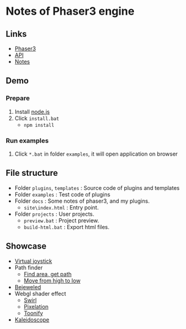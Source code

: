 # Notes of Phaser3 engine

## Links

- [Phaser3](https://github.com/photonstorm/phaser)
- [API](https://photonstorm.github.io/phaser3-docs/index.html)
- [Notes](https://rexrainbow.github.io/phaser3-rex-notes/docs/site/index.html)

## Demo

### Prepare

1. Install [node.js](https://nodejs.org/en/)
2. Click `install.bat`
    - `npm install`

### Run examples

1. Click `*.bat` in folder `examples`, it will open application on browser

## File structure

- Folder `plugins`, `templates` : Source code of plugins and templates
- Folder `examples` : Test code of plugins
- Folder `docs` : Some notes of phaser3, and my plugins.
    - `site\index.html` : Entry point.
- Folder `projects` : User projects.
    - `preview.bat` : Project preview.
    - `build-html.bat` : Export html files.

## Showcase

- [Virtual joystick](https://codepen.io/rexrainbow/full/oyqvQY)
- Path finder
    - [Find area, get path](https://codepen.io/rexrainbow/full/qvJwjJ)
    - [Move from high to low](https://codepen.io/rexrainbow/full/NJOmQg)
- [Bejeweled](https://codepen.io/rexrainbow/full/wEVYoY)
- Webgl shader effect
    - [Swirl](https://codepen.io/rexrainbow/full/RBXQBo)
    - [Pixelation](https://codepen.io/rexrainbow/full/MqgmgE)
    - [Toonify](https://codepen.io/rexrainbow/full/ErWNXa)
- [Kaleidoscope](https://rexrainbow.github.io/phaser3-rex-notes/app/kaleidoscope/index.html)
